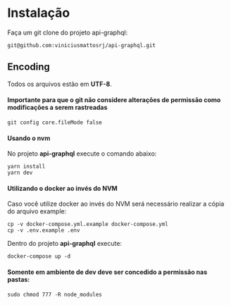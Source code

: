 # Instalação

Faça um git clone do projeto api-graphql:
```
git@github.com:viniciusmattosrj/api-graphql.git
```

## Encoding

Todos os arquivos estão em **UTF-8**.


#### Importante para que o git não considere alterações de permissão como modificações a serem rastreadas

```
git config core.fileMode false
```

#### Usando o nvm

No projeto **api-graphql** execute o comando abaixo:
```
yarn install
yarn dev
```

#### Utilizando o docker ao invés do NVM

Caso você utilize docker ao invés do NVM será necessário realizar a cópia do arquivo example:
```
cp -v docker-compose.yml.example docker-compose.yml
cp -v .env.example .env
```

Dentro do projeto **api-graphql** execute:
```
docker-compose up -d
```

#### Somente em ambiente de dev deve ser concedido a permissão nas pastas:

```
sudo chmod 777 -R node_modules
```